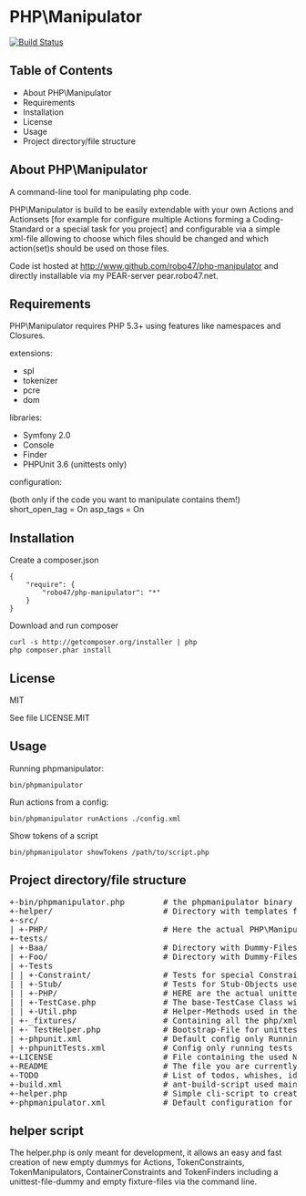 PHP\Manipulator
==============

[![Build Status](https://secure.travis-ci.org/robo47/PHP-Manipulator.png)](robo47/PHP-Manipulator)


Table of Contents
-----------------

* About PHP\Manipulator
* Requirements
* Installation
* License
* Usage
* Project directory/file structure


About PHP\Manipulator
---------------------

A command-line tool for manipulating php code.

PHP\Manipulator is build to be easily extendable with your own Actions and Actionsets
[for example for configure multiple Actions forming a Coding-Standard or a
special task for you project] and configurable via a simple xml-file allowing to
choose which files should be changed and which action(set)s should be used on those files.

Code ist hosted at http://www.github.com/robo47/php-manipulator and directly
installable via my PEAR-server pear.robo47.net.


Requirements
------------

PHP\Manipulator requires PHP 5.3+ using features like namespaces and Closures.

extensions:

* spl
* tokenizer
* pcre
* dom

libraries:

* Symfony 2.0
 * Console
 * Finder
* PHPUnit 3.6 (unittests only)

configuration:

(both only if the code you want to manipulate contains them!)
short_open_tag = On
asp_tags = On


Installation
------------

Create a composer.json 

    {
        "require": {
            "robo47/php-manipulator": "*"
        }
    }

Download and run composer

    curl -s http://getcomposer.org/installer | php
    php composer.phar install

License
-------

MIT

See file LICENSE.MIT


Usage
-----

Running phpmanipulator:

    bin/phpmanipulator

Run actions from a config:

    bin/phpmanipulator runActions ./config.xml

Show tokens of a script

    bin/phpmanipulator showTokens /path/to/script.php


Project directory/file structure
--------------------------------

<pre>
+-bin/phpmanipulator.php        # the phpmanipulator binary
+-helper/                       # Directory with templates for creating new Classes
+-src/
| +-PHP/                        # Here the actual PHP\Manipulators Code is located
+-tests/
| +-Baa/                        # Directory with Dummy-Files for testing Components, the Config and Loading
| +-Foo/                        # Directory with Dummy-Files for testing Components, the Config and Loading
| +-Tests
| | +-Constraint/               # Tests for special Constraints used in the tests
| | +-Stub/                     # Tests for Stub-Objects used in the tests
| | +-PHP/                      # HERE are the actual unittests for PHP\Manipulator
| | +-TestCase.php              # The base-TestCase Class with additional asserts using the new Constraints and some other methods
| | +-Util.php                  # Helper-Methods used in the Constraints and for Debugging while riding new Code
| +-_fixtures/                  # Containing all the php/xml-files used in the unittests ordered in subdirectories for each namespace below \PHP\Manipulator
| +- TestHelper.php             # Bootstrap-File for unittests setting include-path and setting up the Symfony-Autoloader
| +-phpunit.xml                 # Default config only Running Tests in /tests/Tests/PHP
| +-phpunitTests.xml            # Config only running tests of "testing-components" like the Constraints, the Stubs, the TestCase and the Util-class.
+-LICENSE                       # File containing the used New BSD-License for PHP\Manipulator
+-README                        # The file you are currently reading
+-TODO                          # List of todos, whishes, ideas and plans
+-build.xml                     # ant-build-script used mainly by hudson for running all tools around a build (phpunit, phpcpd, phpcs, phplint, phpunit, ... )
+-helper.php                    # Simple cli-script to create new Classes + unitests + empty fixture-files
+-phpmanipulator.xml            # Default configuration for running phpManipulator for enforcing coding-standard for itself by formatting/indenting code the right way (formatting not like expected yet!)
</pre>


helper script
-------------

The helper.php is only meant for development, it allows an easy and fast creation of new empty dummys for Actions,
TokenConstraints, TokenManipulators, ContainerConstraints and TokenFinders including a unittest-file-dummy and empty fixture-files via
the command line.
